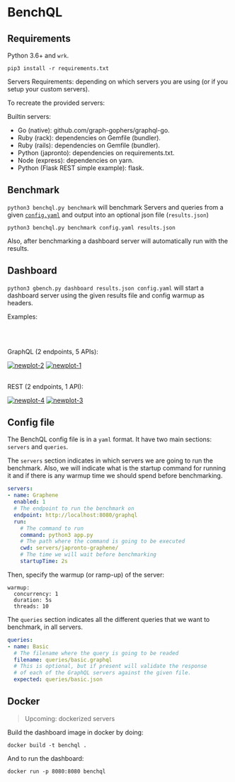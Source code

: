 # BenchQL 

## Requirements

Python 3.6+ and `wrk`.

```shell
pip3 install -r requirements.txt
```
Servers Requirements: depending on which servers you are using (or if you setup your custom servers).

To recreate the provided servers:

Builtin servers:
 - Go (native): github.com/graph-gophers/graphql-go.
 - Ruby (rack): dependencies on Gemfile (bundler).
 - Ruby (rails): dependencies on Gemfile (bundler).
 - Python (japronto): dependencies on requirements.txt.
 - Node (express): dependencies on yarn.
 - Python (Flask REST simple example): flask.

## Benchmark

`python3 benchql.py benchmark` will benchmark Servers and queries from a given [`config.yaml`](#config-file) and output into an optional json file (`results.json`)

```shell
python3 benchql.py benchmark config.yaml results.json
```

Also, after benchmarking a dashboard server will automatically run with the results.

## Dashboard

`python3 gbench.py dashboard results.json config.yaml` will start a dashboard server using the given results file and config warmup as headers.

Examples:

<br>
<br>

GraphQL (2 endpoints, 5 APIs):


<a href="https://ibb.co/ZJxB6yn"><img src="https://i.ibb.co/H2qtDmW/newplot-2.png" alt="newplot-2" border="0"></a>
<a href="https://ibb.co/g78GxWW"><img src="https://i.ibb.co/VNGdsCC/newplot-1.png" alt="newplot-1" border="0"></a>
<br>
<br>

REST (2 endpoints, 1 API):

<a href="https://ibb.co/6XRXpd9"><img src="https://i.ibb.co/hYRYnqQ/newplot-4.png" alt="newplot-4" border="0"></a>
<a href="https://ibb.co/Px0q6dL"><img src="https://i.ibb.co/nrtxLFG/newplot-3.png" alt="newplot-3" border="0"></a>


## Config file

The BenchQL config file is in a `yaml` format. It have two main sections: `servers` and `queries`.

The `servers` section indicates in which servers we are going to run the benchmark.
Also, we will indicate what is the startup command for running it and if there is any warmup time we should spend before benchmarking.

```yaml
servers:
- name: Graphene
  enabled: 1
  # The endpoint to run the benchmark on
  endpoint: http://localhost:8080/graphql
  run:
    # The command to run
    command: python3 app.py
    # The path where the command is going to be executed
    cwd: servers/japronto-graphene/
    # The time we will wait before benchmarking
    startupTime: 2s


```
Then, specify the warmup (or ramp-up) of the server:
```
warmup:
  concurrency: 1
  duration: 5s
  threads: 10
```
The `queries` section indicates all the different queries that we want to benchmark, in all servers.

```yaml
queries:
- name: Basic
  # The filename where the query is going to be readed
  filename: queries/basic.graphql
  # This is optional, but if present will validate the response
  # of each of the GraphQL servers against the given file.
  expected: queries/basic.json
```

## Docker

> Upcoming: dockerized servers


Build the dashboard image in docker by doing:

```
docker build -t benchql .
```

And to run the dashboard:

```
docker run -p 8080:8080 benchql 
```

